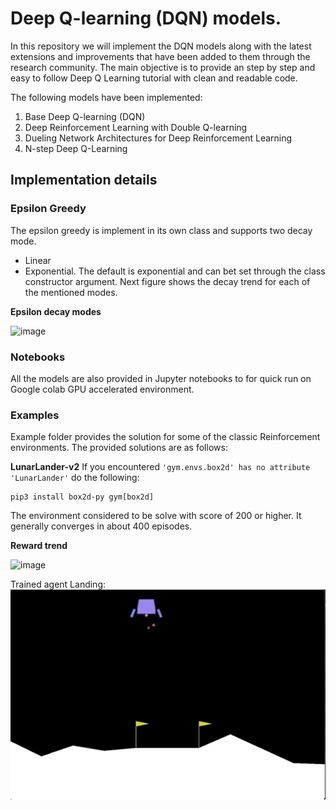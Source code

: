 # Deep Q-learning (DQN) models.
In this repository we will implement the DQN models along with the latest extensions and improvements 
that have been added to them through the research community. 
The main objective is to provide an step by step and easy to follow Deep Q Learning tutorial with clean and readable code.

The following models have been implemented: 
1. Base Deep Q-learning (DQN)
2. Deep Reinforcement Learning with Double Q-learning 
3. Dueling Network Architectures for Deep Reinforcement Learning 
4. N-step Deep Q-Learning

## Implementation details
### Epsilon Greedy
The epsilon greedy is implement in its own class and supports two decay mode.
- Linear
- Exponential. 
The default is exponential and can bet set through the class constructor argument. Next figure shows the decay trend for each of the mentioned modes.

**Epsilon decay modes**

![image](https://user-images.githubusercontent.com/32692718/78941409-dd8cab00-7a74-11ea-978d-f348d1956bac.png)


### Notebooks
All the models are also provided in Jupyter notebooks to for quick run on Google colab GPU accelerated environment.


### Examples

Example folder provides the solution for some of the classic Reinforcement environments.
The provided solutions are as follows:

**LunarLander-v2**
If you encountered `'gym.envs.box2d' has no attribute 'LunarLander'` do the following:
```shell script
pip3 install box2d-py gym[box2d]
```
The environment considered to be solve with score of 200 or higher. It generally converges in about 400 episodes.

**Reward trend**

![image](https://user-images.githubusercontent.com/32692718/78945668-18471100-7a7e-11ea-9d76-27c91cc9f23f.png)

Trained agent Landing:
![image](../img/lunarlander-dqn-n-step-317.gif)